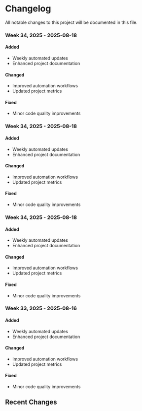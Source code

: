 # Changelog

All notable changes to this project will be documented in this file.


### Week 34, 2025 - 2025-08-18
#### Added
- Weekly automated updates
- Enhanced project documentation

#### Changed
- Improved automation workflows
- Updated project metrics

#### Fixed
- Minor code quality improvements

### Week 34, 2025 - 2025-08-18
#### Added
- Weekly automated updates
- Enhanced project documentation

#### Changed
- Improved automation workflows
- Updated project metrics

#### Fixed
- Minor code quality improvements

### Week 34, 2025 - 2025-08-18
#### Added
- Weekly automated updates
- Enhanced project documentation

#### Changed
- Improved automation workflows
- Updated project metrics

#### Fixed
- Minor code quality improvements

### Week 33, 2025 - 2025-08-16
#### Added
- Weekly automated updates
- Enhanced project documentation

#### Changed
- Improved automation workflows
- Updated project metrics

#### Fixed
- Minor code quality improvements
## Recent Changes

